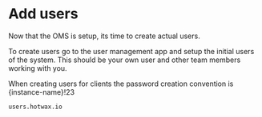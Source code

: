 # Add users

Now that the OMS is setup, its time to create actual users.

To create users go to the user management app and setup the initial users of the system. This should be your own user and other team members working with you.

When creating users for clients the password creation convention is {instance-name}!23

```
users.hotwax.io
```